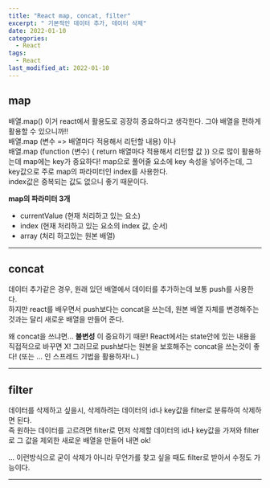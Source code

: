 ```yaml
---
title: "React map, concat, filter"
excerpt: " 기본적인 데이터 추가, 데이터 삭제"
date: 2022-01-10
categories:
  - React
tags:
  - React
last_modified_at: 2022-01-10
---
```


## map

배열.map()
이거 react에서 활용도로 굉장히 중요하다고 생각한다. 그야 배열을 편하게 활용할 수 있으니까!!  
배열.map (변수 => 배열마다 적용해서 리턴할 내용) 이나  
배열.map (function (변수) {
return 배열마다 적용해서 리턴할 값
})
으로 많이 활용하는데 map에는 key가 중요하다! map으로 풀어줄 요소에 key 속성을 넣어주는데, 그 key값으로 주로 map의 파라미터인 index를 사용한다.  
index값은 중복되는 값도 없으니 좋기 때문이다.

**map의 파라미터 3개**

- currentValue (현재 처리하고 있는 요소)
- index (현재 처리하고 있는 요소의 index 값, 순서)
- array (처리 하고있는 원본 배열)

---

## concat

데이터 추가같은 경우, 원래 있던 배열에서 데이터를 추가하는데 보통 push를 사용한다.  
하지만 react를 배우면서 push보다는 concat을 쓰는데, 원본 배열 자체를 변경해주는것과는 달리 새로운 배열을 만들어 준다.

왜 concat을 쓰냐면... **불변성** 이 중요하기 때문!
React에서는 state안에 있는 내용을 직접적으로 바꾸면 X! 그러므로 push보다는 원본을 보호해주는 concat을 쓰는것이 좋다! (또는 ... 인 스프레드 기법을 활용하자!ㄴ)

---

## filter

데이터를 삭제하고 싶을시, 삭제하려는 데이터의 id나 key값을 filter로 분류하여 삭제하면 된다.  
즉 원하는 데이터를 고르려면 filter로 먼저 삭제할 데이터의 id나 key값을 가져와 filter로 그 값을 제외한 새로운 배열을 만들어 내면 ok!

... 이런방식으로 굳이 삭제가 아니라 무언가를 찾고 싶을 때도 filter로 받아서 수정도 가능이다.

---
